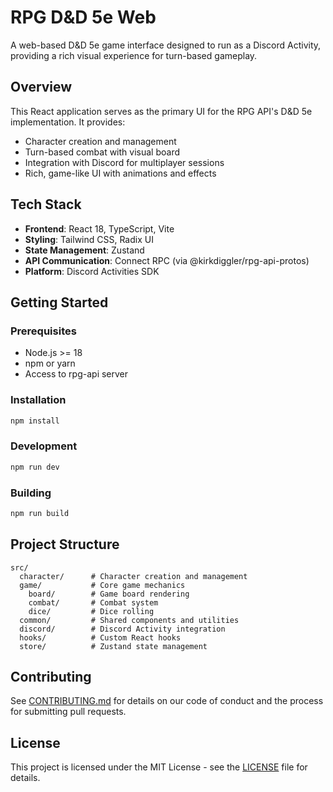 # RPG D&D 5e Web

A web-based D&D 5e game interface designed to run as a Discord Activity, providing a rich visual experience for turn-based gameplay.

## Overview

This React application serves as the primary UI for the RPG API's D&D 5e implementation. It provides:
- Character creation and management
- Turn-based combat with visual board
- Integration with Discord for multiplayer sessions
- Rich, game-like UI with animations and effects

## Tech Stack

- **Frontend**: React 18, TypeScript, Vite
- **Styling**: Tailwind CSS, Radix UI
- **State Management**: Zustand
- **API Communication**: Connect RPC (via @kirkdiggler/rpg-api-protos)
- **Platform**: Discord Activities SDK

## Getting Started

### Prerequisites

- Node.js >= 18
- npm or yarn
- Access to rpg-api server

### Installation

```bash
npm install
```

### Development

```bash
npm run dev
```

### Building

```bash
npm run build
```

## Project Structure

```
src/
  character/      # Character creation and management
  game/           # Core game mechanics
    board/        # Game board rendering
    combat/       # Combat system
    dice/         # Dice rolling
  common/         # Shared components and utilities
  discord/        # Discord Activity integration
  hooks/          # Custom React hooks
  store/          # Zustand state management
```

## Contributing

See [CONTRIBUTING.md](CONTRIBUTING.md) for details on our code of conduct and the process for submitting pull requests.

## License

This project is licensed under the MIT License - see the [LICENSE](LICENSE) file for details.
